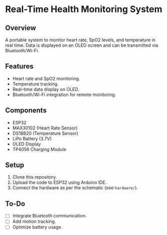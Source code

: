 # Real-Time Health Monitoring System

## Overview
A portable system to monitor heart rate, SpO2 levels, and temperature in real time. Data is displayed on an OLED screen and can be transmitted via Bluetooth/Wi-Fi.

## Features
- Heart rate and SpO2 monitoring.
- Temperature tracking.
- Real-time data display on OLED.
- Bluetooth/Wi-Fi integration for remote monitoring.

## Components
- ESP32
- MAX30102 (Heart Rate Sensor)
- DS18B20 (Temperature Sensor)
- LiPo Battery (3.7V)
- OLED Display
- TP4056 Charging Module

## Setup
1. Clone this repository.
2. Upload the code to ESP32 using Arduino IDE.
3. Connect the hardware as per the schematic (see `hardware/`).

## To-Do
- [ ] Integrate Bluetooth communication.
- [ ] Add motion tracking.
- [ ] Optimize battery usage.
